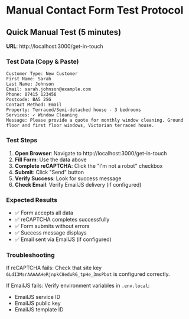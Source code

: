 # Manual Contact Form Test Protocol

## Quick Manual Test (5 minutes)

**URL**: http://localhost:3000/get-in-touch

### Test Data (Copy & Paste)
```
Customer Type: New Customer
First Name: Sarah
Last Name: Johnson  
Email: sarah.johnson@example.com
Phone: 07415 123456
Postcode: BA5 2SG
Contact Method: Email
Property: Terraced/Semi-detached house - 3 bedrooms
Services: ✓ Window Cleaning
Message: Please provide a quote for monthly window cleaning. Ground floor and first floor windows, Victorian terraced house.
```

### Test Steps
1. **Open Browser**: Navigate to http://localhost:3000/get-in-touch
2. **Fill Form**: Use the data above
3. **Complete reCAPTCHA**: Click the "I'm not a robot" checkbox
4. **Submit**: Click "Send" button
5. **Verify Success**: Look for success message
6. **Check Email**: Verify EmailJS delivery (if configured)

### Expected Results
- ✅ Form accepts all data
- ✅ reCAPTCHA completes successfully  
- ✅ Form submits without errors
- ✅ Success message displays
- ✅ Email sent via EmailJS (if configured)

### Troubleshooting
If reCAPTCHA fails: Check that site key `6LdI3MsrAAAAAHeRjnpkC8eduRG_tpHe_3msPbot` is configured correctly.

If EmailJS fails: Verify environment variables in `.env.local`:
- EmailJS service ID
- EmailJS public key  
- EmailJS template ID